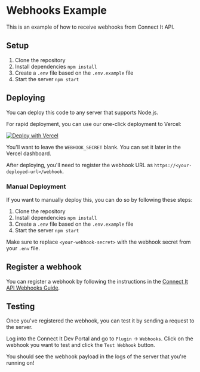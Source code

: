 # Webhooks Example

This is an example of how to receive webhooks from Connect It API.

## Setup

1. Clone the repository
2. Install dependencies `npm install`
3. Create a `.env` file based on the `.env.example` file
4. Start the server `npm start`


## Deploying

You can deploy this code to any server that supports Node.js.

For rapid deployment, you can use our one-click deployment to Vercel:

[![Deploy with Vercel](https://vercel.com/button)](https://vercel.com/new/clone?repository-url=https%3A%2F%2Fgithub.com%2FMobileAssistant%2Fwebhooks-example&env=WEBHOOK_SECRET&envDescription=Webhook%20secret&envLink=https%3A%2F%2Fdocs.mobileassistant.us%2Fdocs%2Fwebhooks%2F&project-name=mobileassistant-webhook-example&repository-name=mobileassistant-webhook-example)

You'll want to leave the `WEBHOOK_SECRET` blank. You can set it later in the Vercel dashboard.

After deploying, you'll need to register the webhook URL as `https://<your-deployed-url>/webhook`.

### Manual Deployment

If you want to manually deploy this, you can do so by following these steps:

1. Clone the repository
2. Install dependencies `npm install`
3. Create a `.env` file based on the `.env.example` file
4. Start the server `npm start`

Make sure to replace `<your-webhook-secret>` with the webhook secret from your `.env` file.

## Register a webhook

You can register a webhook by following the instructions in the [Connect It API Webhooks Guide](https://docs.mobileassistant.us/docs/webhooks/).

## Testing

Once you've registered the webhook, you can test it by sending a request to the server.

Log into the Connect It Dev Portal and go to `Plugin` -> `Webhooks`. Click on the webhook you want to test and click the `Test Webhook` button.

You should see the webhook payload in the logs of the server that you're running on!
